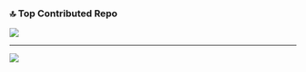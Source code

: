 
### 🔝 Top Contributed Repo
![](https://github-contributor-stats.vercel.app/api?username=Exe16Kishan&limit=5&theme=default&combine_all_yearly_contributions=true)

---
[![](https://visitcount.itsvg.in/api?id=Exe16Kishan&icon=0&color=12)](https://visitcount.itsvg.in)

<!-- Proudly created with GPRM ( https://gprm.itsvg.in ) -->
